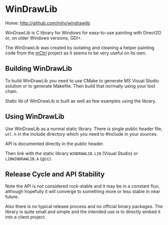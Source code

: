 
# WinDrawLib

Home: http://github.com/mity/windrawlib

WinDrawLib is C library for Windows for easy-to-use painting with Direct2D
or, on older Windows versions, GDI+.

The WinDrawLib was created by isolating and cleaning a helper painting code
from the [mCtrl](http://mctrl.org) project as it seems to be very useful on its
own.


## Building WinDrawLib

To build WinDrawLib you need to use CMake to generate MS Visual Studio solution
or to generate Makefile. Then build that normally using your tool chain.

Static lib of WinDrawLib is built as well as few examples using the library.


## Using WinDrawLib

Use WinDrawLib as a normal static library. There is single public header file,
`wtl.h` in the include directory which you need to #include in your sources.

API is documented directly in the public header.

Then link with the static library `WINDRAWLIB.LIB` (Visual Studio) or
`LIBWINDRAWLIB.A` (gcc).


## Release Cycle and API Stability

Note the API is not considered rock-stable and it may be in a constant flux,
although hopefully it will converge to something more or less stable in near
future.

Also there is no typical release process and no official binary packages.
The library is quite small and simple and the intended use is to directly
embed it into a client project.
